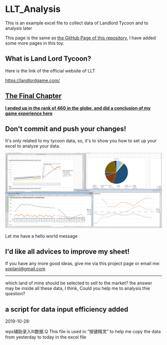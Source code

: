 # LLT_Analysis

This  is an example excel file to collect data of Landlord Tycoon and to analysis later

This page is the same as [the GitHub Page of this repository](https://aesuib.github.io/LLT_Analysis/), I have added some more pages in this toy.



## What is Land Lord Tycoon?

Here is the link of the official website of LLT

https://landlordgame.com/

## [The Final Chapter](https://aesuib.github.io/LLT_Analysis/TheFinalChapter.html)

[**I ended up in the rank of 460 in the globe, and did a conclusion of my game experience here**](https://aesuib.github.io/LLT_Analysis/TheFinalChapter.html)

## Don't commit and push your changes!

It's only related to my tycoon data, so, it's to show you how to set up your excel to analyze your data.

![](https://raw.githubusercontent.com/Aesuib/LLT_Analysis/master/LLTShot.PNG)

Let me have a hello world message 
## I'd like all advices to improve my sheet!

If you have any more good ideas, give me via this project page or email me: soplani@gmail.com

-----
which land of mine should be selected to sell to the market? the answer may be inside all these data, I think, Could you help me to analysis thie question?

## a script for data input efficiency added

2019-10-28:

wps辅助录入llt数据.Q This file is used in “按键精灵” to help me copy the data from yesterday to today in the excel file 

